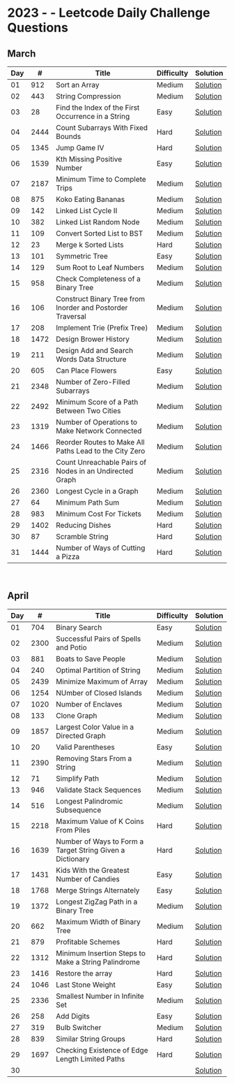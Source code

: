 # 2023 - - Leetcode Daily Challenge Questions

## March

| Day |   #   | Title                                              | Difficulty   | Solution |
| --- | ----- | -------------------------------------------------- | -------      | ------- |
| 01   | 912   | Sort an Array                                      | Medium       | [Solution](https://leetcode.com/problems/sort-an-array/submissions/)
| 02   | 443   | String Compression                                 | Medium       | [Solution](https://leetcode.com/problems/string-compression/submissions/)
| 03   | 28    | Find the Index of the First Occurrence in a String | Easy         | [Solution](https://leetcode.com/problems/find-the-index-of-the-first-occurrence-in-a-string/submissions/898582478/)
| 04  | 2444   |  Count Subarrays With Fixed Bounds |Hard| [Solution](https://leetcode.com/problems/count-subarrays-with-fixed-bounds/submissions/909044343/)
| 05 |  1345 |  Jump Game IV                | Hard         | [Solution](https://leetcode.com/problems/jump-game-iv/submissions/909693490/) |
| 06 |  1539 |  Kth Missing Positive Number   | Easy       | [Solution](https://leetcode.com/problems/kth-missing-positive-number/submissions/910290378/) |
| 07 |  2187 |  Minimum Time to Complete Trips    | Medium | [Solution](https://leetcode.com/problems/minimum-time-to-complete-trips/submissions/910546203/) |
| 08 |  875 |  Koko Eating Bananas  | Medium               | [Solution](https://leetcode.com/problems/koko-eating-bananas/submissions/911541852/) |
| 09 |  142 |  Linked List Cycle II  | Medium              | [Solution](https://leetcode.com/problems/linked-list-cycle-ii/submissions/912133065/) |
| 10 |  382 |  Linked List Random Node | Medium            | [Solution](https://leetcode.com/problems/linked-list-random-node/submissions/912783006/) |
| 11 |  109 |  Convert Sorted List to BST | Medium         | [Solution](https://leetcode.com/problems/convert-sorted-list-to-binary-search-tree/submissions/913030572/) |
| 12 |  23 |  Merge k Sorted Lists  | Hard                 | [Solution](https://leetcode.com/problems/merge-k-sorted-lists/submissions/913842344/) |
| 13 |  101 |  Symmetric Tree | Easy                       | [Solution](https://leetcode.com/problems/symmetric-tree/submissions/914478262/) |
| 14 |  129 |  Sum Root to Leaf Numbers  | Medium          | [Solution](https://leetcode.com/problems/sum-root-to-leaf-numbers/submissions/914922626/) |
| 15 |  958 |  Check Completeness of a Binary Tree | Medium    | [Solution](https://leetcode.com/problems/check-completeness-of-a-binary-tree/submissions/915417204/) |
| 16 |  106 |  Construct Binary Tree from Inorder and Postorder Traversal  | Medium    | [Solution](https://leetcode.com/problems/construct-binary-tree-from-inorder-and-postorder-traversal/submissions/916328666/) |
| 17 | 208  | Implement Trie (Prefix Tree)  |    Medium    | [Solution](https://leetcode.com/problems/implement-trie-prefix-tree/submissions/916649988/) |
| 18 | 1472  | Design Brower History  |          Medium    | [Solution](https://leetcode.com/problems/design-browser-history/submissions/917215041/) |
| 19 | 211 | Design Add and Search Words Data Structure | Medium | [Solution](https://leetcode.com/problems/design-add-and-search-words-data-structure/submissions/918253443/) |
| 20 | 605 | Can Place Flowers|  Easy | [Solution](https://leetcode.com/problems/can-place-flowers/submissions/919655364/) |
| 21 | 2348 | Number of Zero-Filled Subarrays | Medium | [Solution](https://leetcode.com/problems/number-of-zero-filled-subarrays/submissions/919656255/) |
| 22 | 2492 | Minimum Score of a Path Between Two Cities | Medium | [Solution](https://leetcode.com/problems/minimum-score-of-a-path-between-two-cities/submissions/920209529/) |
| 23 | 1319 | Number of Operations to Make Network Connected | Medium | [Solution](https://leetcode.com/problems/number-of-operations-to-make-network-connected/submissions/920839289/) |
| 24 | 1466 | Reorder Routes to Make All Paths Lead to the City Zero | Medium | [Solution](https://leetcode.com/problems/reorder-routes-to-make-all-paths-lead-to-the-city-zero/submissions/921066067/) |
| 25 | 2316 | Count Unreachable Pairs of Nodes in an Undirected Graph | Medium | [Solution]( ) |
| 26 | 2360 | Longest Cycle in a Graph | Medium | [Solution](https://leetcode.com/problems/longest-cycle-in-a-graph/submissions/922275107/) |
| 27 |  64 | Minimum Path Sum | Medium | [Solution](https://leetcode.com/problems/minimum-path-sum/submissions/922765620/) |
| 28 | 983 | Minimum Cost For Tickets | Medium | [Solution](https://leetcode.com/problems/minimum-cost-for-tickets/submissions/923447987/) |
| 29 | 1402 | Reducing Dishes | Hard | [Solution](https://leetcode.com/problems/reducing-dishes/submissions/923959685/) |
| 30 | 87 | Scramble String | Hard | [Solution](https://leetcode.com/problems/scramble-string/submissions/924712679/) |
| 31 | 1444 | Number of Ways of Cutting a Pizza | Hard | [Solution](https://leetcode.com/problems/number-of-ways-of-cutting-a-pizza/submissions/925243131/) |


<br>

## April

| Day |   #   | Title                                              | Difficulty   | Solution |
| --- | ----- | -------------------------------------------------- | -------      | -------  |
| 01  | 704   | Binary Search                                      | Easy         | [Solution](https://leetcode.com/problems/binary-search/submissions/) 
| 02  | 2300  | Successful Pairs of Spells and Potio | Medium      | [Solution](https://leetcode.com/problems/successful-pairs-of-spells-and-potions/submissions/) 
| 03  | 881  | Boats to Save People                                | Medium    | [Solution](https://leetcode.com/problems/boats-to-save-people/submissions/927738071/) 
| 04  | 240  | Optimal Partition of String               | Medium  | [Solution](https://leetcode.com/problems/optimal-partition-of-string/submissions/927743193/) 
| 05  | 2439 | Minimize Maximum of Array                 | Medium  | [Solution](https://leetcode.com/problems/minimize-maximum-of-array/submissions/928428280/) 
| 06  | 1254 | NUmber of Closed Islands                  | Medium  | [Solution](https://leetcode.com/problems/number-of-closed-islands/submissions/929305313/) 
| 07  | 1020 | Number of Enclaves                        | Medium  | [Solution](https://leetcode.com/problems/number-of-enclaves/submissions/929450293/) 
| 08  | 133  | Clone Graph                               | Medium  | [Solution](https://leetcode.com/problems/clone-graph/submissions/930003604/)
| 09  | 1857 | Largest Color Value in a Directed Graph   | Medium  | [Solution](https://leetcode.com/problems/largest-color-value-in-a-directed-graph/submissions/930611075/)
| 10  | 20   | Valid Parentheses                        | Easy     | [Solution](https://leetcode.com/problems/valid-parentheses/submissions/931398615/)
| 11  | 2390 | Removing Stars From a String             | Medium   | [Solution](https://leetcode.com/problems/removing-stars-from-a-string/submissions/931878384/)
| 12  | 71   | Simplify Path                            | Medium   | [Solution](https://leetcode.com/problems/simplify-path/submissions/932415795/)
| 13  | 946  | Validate Stack Sequences                 | Medium   | [Solution](https://leetcode.com/problems/validate-stack-sequences/submissions/932973036/)
| 14  | 516  | Longest Palindromic Subsequence          | Medium   | [Solution](https://leetcode.com/problems/longest-palindromic-subsequence/submissions/933415165/)
| 15  | 2218 | Maximum Value of K Coins From Piles      | Hard     | [Solution](https://leetcode.com/problems/maximum-value-of-k-coins-from-piles/submissions/934007494/)
| 16  | 1639 | Number of Ways to Form a Target String Given a Dictionary | Hard | [Solution](https://leetcode.com/problems/number-of-ways-to-form-a-target-string-given-a-dictionary/submissions/934493979/)
| 17  | 1431 | Kids With the Greatest Number of Candies | Easy | [Solution](https://leetcode.com/problems/kids-with-the-greatest-number-of-candies/submissions/935161073/)
| 18  | 1768 | Merge Strings Alternately | Easy | [Solution](https://leetcode.com/problems/merge-strings-alternately/submissions/935678331/)
| 19  | 1372 | Longest ZigZag Path in a Binary Tree | Medium | [Solution](https://leetcode.com/problems/longest-zigzag-path-in-a-binary-tree/submissions/936216032/)
| 20  | 662  | Maximum Width of Binary Tree   | Medium | [Solution](https://leetcode.com/problems/maximum-width-of-binary-tree/submissions/936908889/)
| 21 | 879 | Profitable Schemes | Hard | [Solution](https://leetcode.com/problems/profitable-schemes/submissions/937349620/) 
| 22 | 1312 | Minimum Insertion Steps to Make a String Palindrome | Hard | [Solution](https://leetcode.com/problems/minimum-insertion-steps-to-make-a-string-palindrome/submissions/937684755/) |
| 23 | 1416 | Restore the array | Hard | [Solution](https://leetcode.com/problems/restore-the-array/submissions/938555114/) 
| 24 | 1046 | Last Stone Weight | Easy | [Solution](https://leetcode.com/problems/last-stone-weight/submissions/939009395/) 
| 25 | 2336 | Smallest Number in Infinite Set | Medium | [Solution](https://leetcode.com/problems/smallest-number-in-infinite-set/submissions/939500290/)
| 26 | 258  | Add Digits   | Easy | [Solution](https://leetcode.com/problems/add-digits/submissions/939992109/) 
| 27 | 319 | Bulb Switcher | Medium | [Solution](https://leetcode.com/problems/bulb-switcher/submissions/940594665/) 
| 28 | 839 | Similar String Groups  | Hard | [Solution](https://leetcode.com/problems/similar-string-groups/submissions/940939149/) 
| 29 | 1697 | Checking Existence of Edge Length Limited Paths | Hard | [Solution](https://leetcode.com/problems/checking-existence-of-edge-length-limited-paths/submissions/941517795/) 
| 30 |     |   |              | [Solution]( ) 



